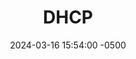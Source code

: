 ---
title: DHCP
date: 2024-03-16 15:54:00 -0500
categories: [CCNP,DHCP]
tags: [dhcp,cisco]     # TAG names should always be lowercase
---